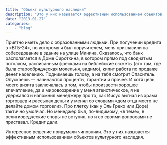 ```yaml
---
title: "Объект культурного наследия"
description: "Это у них называется эффективным использованием объектов культурного наследия. "
date: "2013-01-27"
categories: 
    - "blog"
---
```


Приятно иметь дело с образованными людьми. При получении кредита в «ВТБ-24», по которому я был поручителем, меня пригласили на собеседование в здание на улице Минина. Оказалось, что банк располагается в Доме Сироткина, в котором прямо под сводчатым потолком, расписанным фресками на библейские сюжеты (это там, где была старообрядческая молельня, видимо), кипит работа по продаже денег населению. Поднимаешь голову, а на тебя смотрит Спаситель. Опускаешь —&nbsp;начинаются проценты, гарантии и прочее. И хотя цель моего визита заключалась в том, чтобы произвести хорошее впечатление, да и мировоззрение у меня атеистическое, я не удержался и напомнил менеджеру про то, как Иисус выгнал из храма торговцев и рассыпал деньги у менял со словами «дом отца моего не делайте домом торговли». Про плетку (как у Эль Греко или Доре) тактично умолчал. Но менеджер был, по-видимому, «в теме», в религиоведческие споры не вступил, но и со своими вопросами не приставал. Кредит дали. 

Интересное решение придумали чиновники. Это у них называется эффективным использованием объектов культурного наследия. 
